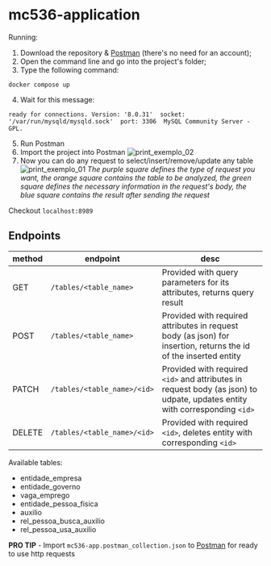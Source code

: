 # mc536-application

Running:
1. Download the repository & [Postman](https://www.postman.com/downloads/) (there's no need for an account);
2. Open the command line and go into the project's folder;
3. Type the following command:
```
docker compose up
```
4. Wait for this message:
```
ready for connections. Version: '8.0.31'  socket: '/var/run/mysqld/mysqld.sock'  port: 3306  MySQL Community Server - GPL.
```
5. Run Postman
6. Import the project into Postman
![print_exemplo_02](https://user-images.githubusercontent.com/20073691/202284870-b2807f6e-8ba3-4558-9ed5-e34fc003b47e.png)
7. Now you can do any request to select/insert/remove/update any table
![print_exemplo_01](https://user-images.githubusercontent.com/20073691/202285040-6eb3b449-c1fb-4d27-8b51-9109b7f3953c.png)
*The purple square defines the type of request you want, the orange square contains the table to be analyzed, the green square defines the necessary information in the request's body, the blue square contains the result after sending the request*

Checkout `localhost:8989`

## Endpoints

| method | endpoint | desc |
| ------ | -------- | ---- |
| GET | `/tables/<table_name>` | Provided with query parameters for its attributes, returns query result |
| POST | `/tables/<table_name>` | Provided with required attributes in request body (as json) for insertion, returns the id of the inserted entity|
| PATCH | `/tables/<table_name>/<id>` | Provided with required `<id>` and attributes in request body (as json) to udpate, updates entity with corresponding `<id>` |
| DELETE | `/tables/<table_name>/<id>` | Provided with required `<id>`, deletes entity with corresponding `<id>` |

Available tables:
- entidade_empresa
- entidade_governo
- vaga_emprego
- entidade_pessoa_fisica
- auxilio
- rel_pessoa_busca_auxilio
- rel_pessoa_usa_auxilio

**PRO TIP** - Import `mc536-app.postman_collection.json` to [Postman](https://www.postman.com/) for ready to use http requests
